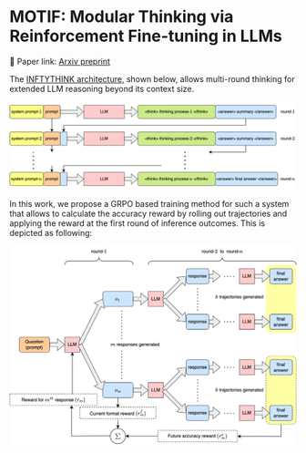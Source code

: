 # MOTIF: Modular Thinking via Reinforcement Fine-tuning in LLMs

🔗 Paper link: [Arxiv preprint](https://arxiv.org/abs/2507.02851)

The [INFTYTHINK architecture](https://arxiv.org/abs/2503.06692v1), shown below, allows multi-round thinking for extended LLM reasoning beyond its context size.
<p align="center">
  <img src="assets/multiround.png" alt="Alt Text" width="750">
</p>

In this work, we propose a GRPO based training method for such a system that allows to calculate the accuracy reward by rolling out trajectories and applying the reward at the first round of inference outcomes. This is depicted as following:
<p align="center">
  <img src="assets/multiround_grpo.png" alt="Alt Text" width="750">
</p>

